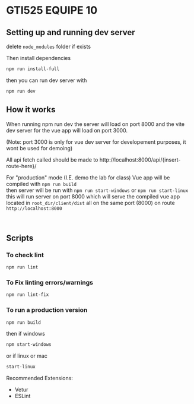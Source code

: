 # GTI525 EQUIPE 10

## Setting up and running dev server
delete `node_modules` folder if exists

Then install dependencies
```bash
npm run install-full
```

then you can run dev server with
```bash
npm run dev
```

## How it works

When running npm run dev the server will load on port 8000 and the vite dev server for the vue app will load on port 3000.

(Note: port 3000 is only for vue dev server for developement purposes, it wont be used for demoing)

All api fetch called should be made to http://localhost:8000/api/{insert-route-here}/ 

For "production" mode (I.E. demo the lab for class) Vue app will be compiled with `npm run build` <br>
then server will be run with `npm run start-windows` or `npm run start-linux`  <br>
this will run server on port 8000 which will serve the compiled vue app located in `root_dir/client/dist` all on the same port (8000) on route `http://localhost:8000`

<br>

## Scripts
### To check lint 
```bash
npm run lint
```

### To Fix linting errors/warnings
```bash
npm run lint-fix
```

### To run a production version 
```bash
npm run build
```
then if windows
```bash
npm start-windows
```
or if linux or mac
```bash
start-linux
```
Recommended Extensions: 
- Vetur 
- ESLint
